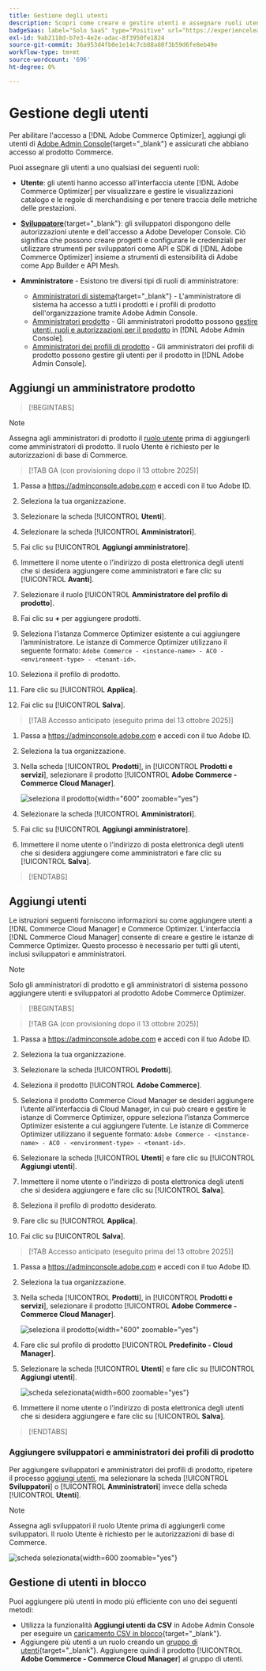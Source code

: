 ```yaml
---
title: Gestione degli utenti
description: Scopri come creare e gestire utenti e assegnare ruoli utente per  [!DNL Adobe Commerce Optimizer].
badgeSaas: label="Solo SaaS" type="Positive" url="https://experienceleague.adobe.com/it/docs/commerce/user-guides/product-solutions" tooltip="Applicabile solo ai progetti Adobe Commerce as a Cloud Service e Adobe Commerce Optimizer (infrastruttura SaaS gestita da Adobe)."
exl-id: 9ab2118d-b7e3-4e2e-adac-8f3950fe1824
source-git-commit: 36a953d4fb0e1e14c7cb88a80f3b59d6fe8eb49e
workflow-type: tm+mt
source-wordcount: '696'
ht-degree: 0%

---
```


# Gestione degli utenti

Per abilitare l&#39;accesso a [!DNL Adobe Commerce Optimizer], aggiungi gli utenti di [Adobe Admin Console](https://adminconsole.adobe.com){target="_blank"} e assicurati che abbiano accesso al prodotto Commerce.

Puoi assegnare gli utenti a uno qualsiasi dei seguenti ruoli:

- **Utente**: gli utenti hanno accesso all&#39;interfaccia utente [!DNL Adobe Commerce Optimizer] per visualizzare e gestire le visualizzazioni catalogo e le regole di merchandising e per tenere traccia delle metriche delle prestazioni.

- [**Sviluppatore**](https://helpx.adobe.com/it/enterprise/using/manage-developers.html#Adddevelopers){target="_blank"}: gli sviluppatori dispongono delle autorizzazioni utente e dell&#39;accesso a Adobe Developer Console. Ciò significa che possono creare progetti e configurare le credenziali per utilizzare strumenti per sviluppatori come API e SDK di [!DNL Adobe Commerce Optimizer] insieme a strumenti di estensibilità di Adobe come App Builder e API Mesh.

- **Amministratore** - Esistono tre diversi tipi di ruoli di amministratore:
   - [Amministratori di sistema](https://helpx.adobe.com/it/enterprise/using/admin-roles.html){target="_blank"} - L&#39;amministratore di sistema ha accesso a tutti i prodotti e i profili di prodotto dell&#39;organizzazione tramite Adobe Admin Console.
   - [Amministratori prodotto](#add-a-product-admin) - Gli amministratori prodotto possono [gestire utenti, ruoli e autorizzazioni per il prodotto](#add-users-and-admins) in [!DNL Adobe Admin Console].
   - [Amministratori dei profili di prodotto](#add-users-developers-and-product-profile-admins) - Gli amministratori dei profili di prodotto possono gestire gli utenti per il prodotto in [!DNL Adobe Admin Console].

## Aggiungi un amministratore prodotto

>[!BEGINTABS]

>[!NOTE]
>
>Assegna agli amministratori di prodotto il [ruolo utente](#add-users) prima di aggiungerli come amministratori di prodotto. Il ruolo Utente è richiesto per le autorizzazioni di base di Commerce.

>[!TAB GA (con provisioning dopo il 13 ottobre 2025)]

1. Passa a <https://adminconsole.adobe.com> e accedi con il tuo Adobe ID.

1. Seleziona la tua organizzazione.

1. Selezionare la scheda [!UICONTROL **Utenti**].

1. Selezionare la scheda [!UICONTROL **Amministratori**].

1. Fai clic su [!UICONTROL **Aggiungi amministratore**].

1. Immettere il nome utente o l&#39;indirizzo di posta elettronica degli utenti che si desidera aggiungere come amministratori e fare clic su [!UICONTROL **Avanti**].

1. Selezionare il ruolo [!UICONTROL **Amministratore del profilo di prodotto**].

1. Fai clic su **+** per aggiungere prodotti.

1. Seleziona l’istanza Commerce Optimizer esistente a cui aggiungere l’amministratore. Le istanze di Commerce Optimizer utilizzano il seguente formato: `Adobe Commerce - <instance-name> - ACO - <environment-type> - <tenant-id>`.

1. Seleziona il profilo di prodotto.

1. Fare clic su [!UICONTROL **Applica**].

1. Fai clic su [!UICONTROL **Salva**].

>[!TAB Accesso anticipato (eseguito prima del 13 ottobre 2025)]

1. Passa a <https://adminconsole.adobe.com> e accedi con il tuo Adobe ID.

1. Seleziona la tua organizzazione.

1. Nella scheda [!UICONTROL **Prodotti**], in [!UICONTROL **Prodotti e servizi**], selezionare il prodotto [!UICONTROL **Adobe Commerce - Commerce Cloud Manager**].

   ![seleziona il prodotto](/help/cloud-service/assets/backend.png){width="600" zoomable="yes"}

1. Selezionare la scheda [!UICONTROL **Amministratori**].

1. Fai clic su [!UICONTROL **Aggiungi amministratore**].

1. Immettere il nome utente o l&#39;indirizzo di posta elettronica degli utenti che si desidera aggiungere come amministratori e fare clic su [!UICONTROL **Salva**].

>[!ENDTABS]

## Aggiungi utenti

Le istruzioni seguenti forniscono informazioni su come aggiungere utenti a [!DNL Commerce Cloud Manager] e Commerce Optimizer. L&#39;interfaccia [!DNL Commerce Cloud Manager] consente di creare e gestire le istanze di Commerce Optimizer. Questo processo è necessario per tutti gli utenti, inclusi sviluppatori e amministratori.

>[!NOTE]
>
>Solo gli amministratori di prodotto e gli amministratori di sistema possono aggiungere utenti e sviluppatori al prodotto Adobe Commerce Optimizer.

>[!BEGINTABS]

>[!TAB GA (con provisioning dopo il 13 ottobre 2025)]

1. Passa a <https://adminconsole.adobe.com> e accedi con il tuo Adobe ID.

1. Seleziona la tua organizzazione.

1. Selezionare la scheda [!UICONTROL **Prodotti**].

1. Seleziona il prodotto [!UICONTROL **Adobe Commerce**].

1. Seleziona il prodotto Commerce Cloud Manager se desideri aggiungere l’utente all’interfaccia di Cloud Manager, in cui può creare e gestire le istanze di Commerce Optimizer, oppure seleziona l’istanza Commerce Optimizer esistente a cui aggiungere l’utente. Le istanze di Commerce Optimizer utilizzano il seguente formato: `Adobe Commerce - <instance-name> - ACO - <environment-type> - <tenant-id>`.

1. Selezionare la scheda [!UICONTROL **Utenti**] e fare clic su [!UICONTROL **Aggiungi utenti**].

1. Immettere il nome utente o l&#39;indirizzo di posta elettronica degli utenti che si desidera aggiungere e fare clic su [!UICONTROL **Salva**].

1. Seleziona il profilo di prodotto desiderato.

1. Fare clic su [!UICONTROL **Applica**].

1. Fai clic su [!UICONTROL **Salva**].

>[!TAB Accesso anticipato (eseguito prima del 13 ottobre 2025)]

1. Passa a <https://adminconsole.adobe.com> e accedi con il tuo Adobe ID.

1. Seleziona la tua organizzazione.

1. Nella scheda [!UICONTROL **Prodotti**], in [!UICONTROL **Prodotti e servizi**], selezionare il prodotto [!UICONTROL **Adobe Commerce - Commerce Cloud Manager**].

   ![seleziona il prodotto](/help/cloud-service//assets/backend.png){width="600" zoomable="yes"}

1. Fare clic sul profilo di prodotto [!UICONTROL **Predefinito - Cloud Manager**].

1. Selezionare la scheda [!UICONTROL **Utenti**] e fare clic su [!UICONTROL **Aggiungi utenti**].

   ![scheda selezionata](/help/cloud-service/assets/tab-select.png){width=600 zoomable="yes"}

1. Immettere il nome utente o l&#39;indirizzo di posta elettronica degli utenti che si desidera aggiungere e fare clic su [!UICONTROL **Salva**].

>[!ENDTABS]

### Aggiungere sviluppatori e amministratori dei profili di prodotto

Per aggiungere sviluppatori e amministratori dei profili di prodotto, ripetere il processo [aggiungi utenti](#add-users), ma selezionare la scheda [!UICONTROL **Sviluppatori**] o [!UICONTROL **Amministratori**] invece della scheda [!UICONTROL **Utenti**].

>[!NOTE]
>
>Assegna agli sviluppatori il ruolo Utente prima di aggiungerli come sviluppatori. Il ruolo Utente è richiesto per le autorizzazioni di base di Commerce.

![scheda selezionata](/help//cloud-service/assets/tab-select.png){width=600 zoomable="yes"}

## Gestione di utenti in blocco

Puoi aggiungere più utenti in modo più efficiente con uno dei seguenti metodi:

- Utilizza la funzionalità **Aggiungi utenti da CSV** in Adobe Admin Console per eseguire un [caricamento CSV in blocco](https://helpx.adobe.com/it/enterprise/using/bulk-upload-users.html){target="_blank"}.
- Aggiungere più utenti a un ruolo creando un [gruppo di utenti](https://helpx.adobe.com/it/enterprise/using/user-groups.html){target="_blank"}. Aggiungere quindi il prodotto [!UICONTROL **Adobe Commerce - Commerce Cloud Manager**] al gruppo di utenti.

